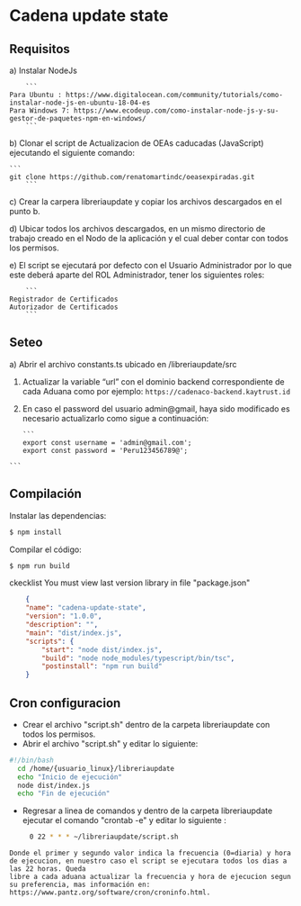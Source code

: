 # Cadena update state

## Requisitos

a)	Instalar NodeJs 

        ```
	Para Ubuntu : https://www.digitalocean.com/community/tutorials/como-instalar-node-js-en-ubuntu-18-04-es
	Para Windows 7: https://www.ecodeup.com/como-instalar-node-js-y-su-gestor-de-paquetes-npm-en-windows/
        ```

b)      Clonar el script de Actualizacion de OEAs caducadas (JavaScript) ejecutando el siguiente comando:
 	
	```
	git clone https://github.com/renatomartindc/oeasexpiradas.git
        ```
	
c)      Crear la carpera libreriaupdate y copiar los archivos descargados en el punto b.

d)	Ubicar todos los archivos descargados, en un mismo directorio de trabajo creado en el Nodo de la aplicación y el cual deber contar con todos los permisos.

e)	El script se ejecutará por defecto con el Usuario Administrador por lo que este deberá aparte del ROL Administrador, tener los siguientes roles:

        ```
	Registrador de Certificados
	Autorizador de Certificados
        ```

## Seteo


a) Abrir el archivo constants.ts ubicado en /libreriaupdate/src 

  1) Actualizar la variable “url” con el dominio backend correspondiente de cada Aduana como por ejemplo:
	```
	https://cadenaco-backend.kaytrust.id
	```
  2) En caso el password del usuario admin@gmail, haya sido modificado es necesario actualizarlo como sigue a continuación:  

         ```
         export const username = 'admin@gmail.com';
         export const password = 'Peru123456789@';
	```
	
## Compilación

Instalar las dependencias:
```bash
$ npm install
```

Compilar el código:
```bash
$ npm run build
```

ckecklist
You must view last version library in file "package.json"
```json
    {
    "name": "cadena-update-state",
    "version": "1.0.0",
    "description": "",
    "main": "dist/index.js",
    "scripts": {
        "start": "node dist/index.js",
        "build": "node node_modules/typescript/bin/tsc",
        "postinstall": "npm run build"
    }
```

## Cron configuracion

  - Crear el archivo "script.sh" dentro de la carpeta libreriaupdate con todos los permisos.
  - Abrir el archivo "script.sh" y editar lo siguiente:
  
  ```bash
  #!/bin/bash
	cd /home/{usuario_linux}/libreriaupdate
	echo "Inicio de ejecución"
	node dist/index.js
	echo "Fin de ejecución"
  ```

   - Regresar a linea de comandos y dentro de la carpeta libreriaupdate ejecutar el comando "crontab -e" y editar lo siguiente :

```bash
     0 22 * * * ~/libreriaupdate/script.sh
```

    Donde el primer y segundo valor indica la frecuencia (0=diaria) y hora de ejecucion, en nuestro caso el script se ejecutara todos los dias a las 22 horas. Queda
    libre a cada aduana actualizar la frecuencia y hora de ejecucion segun su preferencia, mas información en: https://www.pantz.org/software/cron/croninfo.html.





